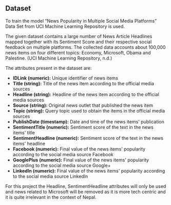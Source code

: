 ## Dataset

To train the model “News Popularity in Multiple Social Media Platforms” Data Set from UCI 
Machine Learning Repository is used.

The given dataset contains a large number of News Article Headlines mapped together with its
Sentiment Score and their respective social feedback on multiple platforms. The collected data accounts 
about 100,000 news items on four different topics: Economy, Microsoft, Obama and Palestine. (UCI 
Machine Learning Repository, n.d.)

The attributes present in the dataset are:
- **IDLink (numeric):** Unique identifier of news items
- **Title (string):** Title of the news item according to the official media sources
- **Headline (string):** Headline of the news item according to the official media sources
- **Source (string):** Original news outlet that published the news item
- **Topic (string):** Query topic used to obtain the items in the official media sources
- **PublishDate (timestamp):** Date and time of the news items' publication
- **SentimentTitle (numeric):** Sentiment score of the text in the news items' title
- **SentimentHeadline (numeric):** Sentiment score of the text in the news items' headline
- **Facebook (numeric):** Final value of the news items' popularity according to the social media 
source Facebook
- **GooglePlus (numeric):** Final value of the news items' popularity according to the social media 
source Google+
- **LinkedIn (numeric):** Final value of the news items' popularity according to the social media 
source LinkedIn

For this project the Headline, SentimentHeadline attributes will only be used and news related to Microsoft will be removed as it is more tech centric and it is quite irrelevant in the context of Nepal. 